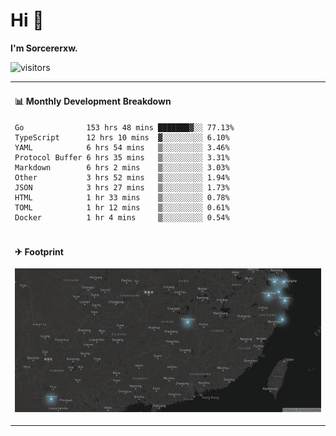 # Hi 👋

**I'm Sorcererxw.**

![visitors](https://visitor-badge.glitch.me/badge?page_id=sorcererxw.sorcererx)

<table width="800px">
<tr>
<td valign="top" width="50%">

#### 📊 Monthly Development Breakdown

<!--START_SECTION:waka-->
```text
Go              153 hrs 48 mins ███████▓░░ 77.13%
TypeScript      12 hrs 10 mins  ▓░░░░░░░░░ 6.10%
YAML            6 hrs 54 mins   ▒░░░░░░░░░ 3.46%
Protocol Buffer 6 hrs 35 mins   ▒░░░░░░░░░ 3.31%
Markdown        6 hrs 2 mins    ▒░░░░░░░░░ 3.03%
Other           3 hrs 52 mins   ▒░░░░░░░░░ 1.94%
JSON            3 hrs 27 mins   ▒░░░░░░░░░ 1.73%
HTML            1 hr 33 mins    ▒░░░░░░░░░ 0.78%
TOML            1 hr 12 mins    ▒░░░░░░░░░ 0.61%
Docker          1 hr 4 mins     ▒░░░░░░░░░ 0.54%
```
<!--END_SECTION:waka-->

</tr>
<tr>
<td colspan="2">

#### ✈ Footprint

![footprint](./footprint.png)

</td>
</tr>
</table>


